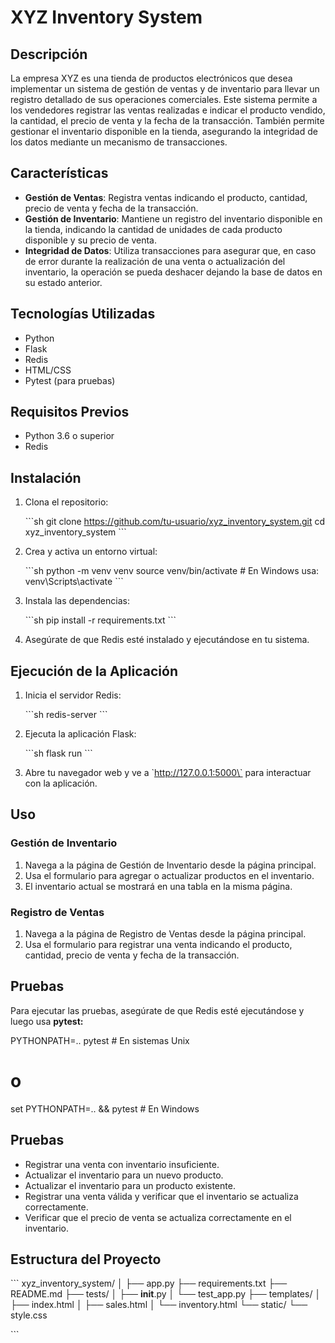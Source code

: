 
# XYZ Inventory System

## Descripción

La empresa XYZ es una tienda de productos electrónicos que desea implementar un sistema de gestión de ventas y de inventario para llevar un registro detallado de sus operaciones comerciales. Este sistema permite a los vendedores registrar las ventas realizadas e indicar el producto vendido, la cantidad, el precio de venta y la fecha de la transacción. También permite gestionar el inventario disponible en la tienda, asegurando la integridad de los datos mediante un mecanismo de transacciones.

## Características

- **Gestión de Ventas**: Registra ventas indicando el producto, cantidad, precio de venta y fecha de la transacción.
- **Gestión de Inventario**: Mantiene un registro del inventario disponible en la tienda, indicando la cantidad de unidades de cada producto disponible y su precio de venta.
- **Integridad de Datos**: Utiliza transacciones para asegurar que, en caso de error durante la realización de una venta o actualización del inventario, la operación se pueda deshacer dejando la base de datos en su estado anterior.

## Tecnologías Utilizadas

- Python
- Flask
- Redis
- HTML/CSS
- Pytest (para pruebas)

## Requisitos Previos

- Python 3.6 o superior
- Redis

## Instalación

1. Clona el repositorio:

   \`\`\`sh
   git clone https://github.com/tu-usuario/xyz_inventory_system.git
   cd xyz_inventory_system
   \`\`\`

2. Crea y activa un entorno virtual:

   \`\`\`sh
   python -m venv venv
   source venv/bin/activate   # En Windows usa: venv\Scripts\activate
   \`\`\`

3. Instala las dependencias:

   \`\`\`sh
   pip install -r requirements.txt
   \`\`\`

4. Asegúrate de que Redis esté instalado y ejecutándose en tu sistema.

## Ejecución de la Aplicación

1. Inicia el servidor Redis:

   \`\`\`sh
   redis-server
   \`\`\`

2. Ejecuta la aplicación Flask:

   \`\`\`sh
   flask run
   \`\`\`

3. Abre tu navegador web y ve a \`http://127.0.0.1:5000\` para interactuar con la aplicación.

## Uso

### Gestión de Inventario

1. Navega a la página de Gestión de Inventario desde la página principal.
2. Usa el formulario para agregar o actualizar productos en el inventario.
3. El inventario actual se mostrará en una tabla en la misma página.

### Registro de Ventas

1. Navega a la página de Registro de Ventas desde la página principal.
2. Usa el formulario para registrar una venta indicando el producto, cantidad, precio de venta y fecha de la transacción.

## Pruebas

Para ejecutar las pruebas, asegúrate de que Redis esté ejecutándose y luego usa **pytest:**


PYTHONPATH=.. pytest   # En sistemas Unix
# o
set PYTHONPATH=.. && pytest   # En Windows

## Pruebas

   * Registrar una venta con inventario insuficiente.
   * Actualizar el inventario para un nuevo producto.
   * Actualizar el inventario para un producto existente.
   * Registrar una venta válida y verificar que el inventario se actualiza correctamente.
   * Verificar que el precio de venta se actualiza correctamente en el inventario.

## Estructura del Proyecto

\`\`\`
xyz_inventory_system/
│
├── app.py
├── requirements.txt
├── README.md
├── tests/
│   ├── __init__.py
│   └── test_app.py
├── templates/
│   ├── index.html
│   ├── sales.html
│   └── inventory.html
└── static/
    └── style.css

\`\`\`


